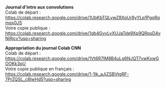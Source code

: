 **Journal d'intro aux convolutions**  
Colab de départ : https://colab.research.google.com/drive/1UbKbTQLywZ8XqUr8yYLp1PgqRqmqx0JS  
Votre copie publique : https://colab.research.google.com/drive/1gb4GvvLyXUJaTde9Xp9QRpsD4vNjRjcv?usp=sharing

**Appropriation du journal Colab CNN** \
Colab de départ : https://colab.research.google.com/drive/1Vt6R7lM8B4uLg6NJQT7vwKxwGOOKk3pU \
Votre copie publique en français : https://colab.research.google.com/drive/1-1Ik_aJjZSBVtgRF-7PrZQSL_c8lwHd5?usp=sharing
